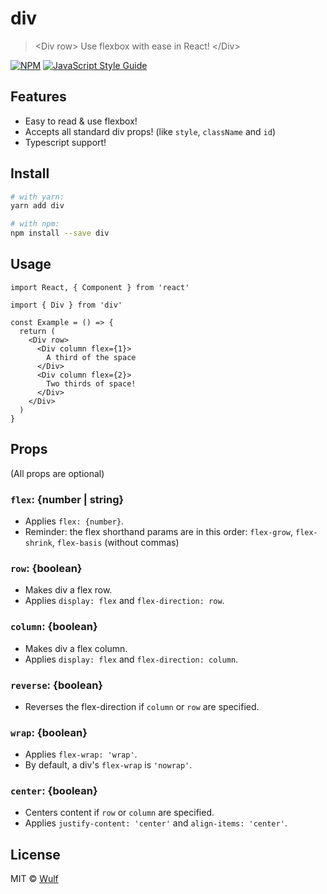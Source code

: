 # div

> &lt;Div row&gt; Use flexbox with ease in React! &lt;/Div&gt;

[![NPM](https://img.shields.io/npm/v/div.svg)](https://www.npmjs.com/package/div) [![JavaScript Style Guide](https://img.shields.io/badge/code_style-standard-brightgreen.svg)](https://standardjs.com)

## Features

* Easy to read & use flexbox!
* Accepts all standard div props! (like `style`, `className` and `id`)
* Typescript support!

## Install

```bash
# with yarn:
yarn add div

# with npm:
npm install --save div
```

## Usage

```tsx
import React, { Component } from 'react'

import { Div } from 'div'

const Example = () => {
  return (
    <Div row>
      <Div column flex={1}>
        A third of the space
      </Div>
      <Div column flex={2}>
        Two thirds of space!
      </Div>
    </Div>
  )
}
```

## Props

(All props are optional)

### `flex`: {number | string}

* Applies `flex: {number}`.
* Reminder: the flex shorthand params are in this order:
  `flex-grow`, `flex-shrink`, `flex-basis` (without commas)

### `row`: {boolean}

* Makes div a flex row.
* Applies `display: flex` and `flex-direction: row`.

### `column`: {boolean}

* Makes div a flex column.
* Applies `display: flex` and `flex-direction: column`.

### `reverse`: {boolean}

* Reverses the flex-direction if `column` or `row` are specified.

### `wrap`: {boolean}

* Applies `flex-wrap: 'wrap'`.
* By default, a div's `flex-wrap` is `'nowrap'`.

### `center`: {boolean}

* Centers content if `row` or `column` are specified.
* Applies `justify-content: 'center'` and `align-items: 'center'`.

## License

MIT © [Wulf](https://github.com/Wulf)
